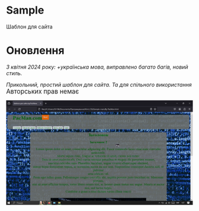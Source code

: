 # Sample
Шаблон для сайта 

# Оновлення 

_3 квітня 2024 року: +українська мова, виправлено багато багів, новий стиль._

*Прикольний, простий шаблон для сайта. Та для спільного використання*
<big>Авторських прав немає</big>

![link](https://github.com/Aggggsu/Sample/blob/main/img/imageofsite.png)


